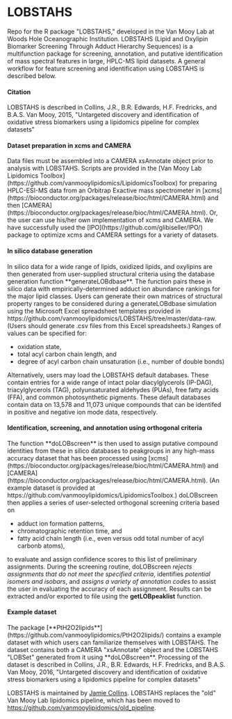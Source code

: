 # LOBSTAHS

Repo for the R package "LOBSTAHS," developed in the Van Mooy Lab at Woods Hole Oceanographic Institution. LOBSTAHS (Lipid and Oxylipin Biomarker Screening Through Adduct Hierarchy Sequences) is a multifunction package for screening, annotation, and putative identification of mass spectral features in large, HPLC-MS lipid datasets. A general workflow for feature screening and identification using LOBSTAHS is described below.

<h4>Citation</h4> 
LOBSTAHS is described in Collins, J.R., B.R. Edwards, H.F. Fredricks, and B.A.S. Van Mooy, 2015, "Untargeted discovery and identification of oxidative stress biomarkers using a lipidomics pipeline for complex datasets"

<h4>Dataset preparation in xcms and CAMERA</h4> 
Data files must be assembled into a CAMERA xsAnnotate object prior to analysis with LOBSTAHS. Scripts are provided in the [Van Mooy Lab Lipidomics Toolbox](https://github.com/vanmooylipidomics/LipidomicsToolbox) for preparing HPLC-ESI-MS data from an Orbitrap Exactive mass spectrometer in [xcms](https://bioconductor.org/packages/release/bioc/html/CAMERA.html) and then [CAMERA](https://bioconductor.org/packages/release/bioc/html/CAMERA.html). Or, the user can use his/her own implementation of xcms and CAMERA. We have successfully used the [IPO](https://github.com/glibiseller/IPO/) package to optimize xcms and CAMERA settings for a variety of datasets.

<h4>In silico database generation</h4> 
In silico data for a wide range of lipids, oxidized lipids, and oxylipins are then generated from user-supplied structural criteria using the database generation function **generateLOBdbase**. The function pairs these in silico data with empirically-determined adduct ion abundance rankings for the major lipid classes. Users can generate their own matrices of structural property ranges to be considered during a generateLOBdbase simulation using the Microsoft Excel spreadsheet templates provided in https://github.com/vanmooylipidomics/LOBSTAHS/tree/master/data-raw. (Users should generate .csv files from this Excel spreadsheets.) Ranges of values can be specified for: 

   * oxidation state,
   * total acyl carbon chain length, and
   * degree of acyl carbon chain unsaturation (i.e., number of double bonds)

Alternatively, users may load the LOBSTAHS default databases. These contain entries for a wide range of intact polar diacylglycerols (IP-DAG), triacylglycerols (TAG), polyunsaturated aldehydes (PUAs), free fatty acids (FFA), and common photosynthetic pigments. These default databases contain data on 13,578 and 11,073 unique compounds that can be identifed in positive and negative ion mode data, respectively. 

<h4>Identification, screening, and annotation using orthogonal criteria</h4> 
The function **doLOBscreen** is then used to assign putative compound identities from these in silico databases to peakgroups in any high-mass accuracy dataset that has been processed using [xcms](https://bioconductor.org/packages/release/bioc/html/CAMERA.html) and [CAMERA](https://bioconductor.org/packages/release/bioc/html/CAMERA.html). (An example dataset is provided at https://github.com/vanmooylipidomics/LipidomicsToolbox.) doLOBscreen then applies a series of user-selected orthogonal screening criteria based on

   * adduct ion formation patterns,
   * chromatographic retention time, and
   * fatty acid chain length (i.e., even versus odd total number of acyl carbonb atoms),

to evaluate and assign confidence scores to this list of preliminary assignments. During the screening routine, doLOBscreen *rejects assignments that do not meet the specified criteria*, identifies *potential isomers and isobars*, and *assigns a variety of annotation codes* to assist the user in evaluating the accuracy of each assignment. Results can be extracted and/or exported to file using the **getLOBpeaklist** function.

<h4>Example dataset</h4> 
The package [**PtH2O2lipids**](https://github.com/vanmooylipidomics/PtH2O2lipids/) contains a example dataset with which users can familiarize themselves with LOBSTAHS. The dataset contains both a CAMERA "xsAnnotate" object and the LOBSTAHS "LOBSet" generated from it using **doLOBscreen**. Processing of the dataset is described in Collins, J.R., B.R. Edwards, H.F. Fredricks, and B.A.S. Van Mooy, 2016, "Untargeted discovery and identification of oxidative stress biomarkers using a lipidomics pipeline for complex datasets"

LOBSTAHS is maintained by [Jamie Collins](https://github.com/jamesrco). LOBSTAHS replaces the "old" Van Mooy Lab lipidomics pipeline, which has been moved to https://github.com/vanmooylipidomics/old_pipeline.
